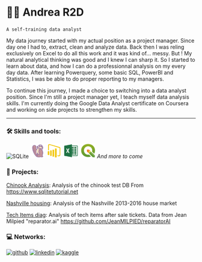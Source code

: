 # 🏋️‍♂️ Andrea R2D
`A self-training data analyst`


My data journey started with my actual position as a project manager. Since day one I had to, extract, clean and analyze data. Back then I was reling exclusively on Excel to do all this work and it was kind of... messy. But ! My natural analytical thinking was good and I knew I can sharp it. So I started to learn about data, and how I can do a professionnal analysis on my every day data. After learning Powerquery, some basic SQL, PowerBI and Statistics, I was be able to do proper reporting to my managers. 

To continue this journey, I made a choice to switching into a data analyst position. Since I'm still a project manager yet, I teach myself data analysis skills. I'm currently doing the Google Data Analyst certificate on Coursera and working on side projects to strengthen my skills. 

---

### 🛠 Skills and tools:

<img src='https://cdn.jsdelivr.net/gh/devicons/devicon/icons/sqlite/sqlite-original.svg' alt='SQLite' height='40'> <img src='https://github.com/AndreaR2D/AndreaR2D/blob/main/dbeaver.png' alt='DBeaver' height='40'> <img src='https://github.com/AndreaR2D/AndreaR2D/blob/main/PowerBI-Icon-Transparent.png' alt='PowerBI' height='40'> <img src='https://github.com/AndreaR2D/AndreaR2D/blob/main/excel.png' alt='Excel' height='40'> <img src='https://github.com/AndreaR2D/AndreaR2D/blob/main/qgis-logo-v3.png' alt='QGIS' height='40'> *And more to come*


### 📙 Projects:

[Chinook Analysis](https://github.com/AndreaR2D/Chinook_Analysis): Analysis of the chinook test DB From https://www.sqlitetutorial.net

[Nashville housing](https://github.com/AndreaR2D/Nashville_Housing): Analysis of the Nashville 2013-2016 house market

[Tech Items diag](https://github.com/AndreaR2D/Tech-items-diag): Analysis of tech items after sale tickets. Data from Jean Milpied "reparator.ai" https://github.com/JeanMILPIED/reparatorAI


### 💻 Networks:

[<img src='https://cdn.jsdelivr.net/npm/simple-icons@3.0.1/icons/github.svg' alt='github' height='40'>](https://github.com/AndreaR2D)  [<img src='https://cdn.jsdelivr.net/gh/devicons/devicon/icons/linkedin/linkedin-original.svg' alt='linkedin' height='40'>](https://www.linkedin.com/in/andrear2d/)  [<img src='https://cdn.jsdelivr.net/gh/devicons/devicon/icons/kaggle/kaggle-original.svg' alt='kaggle' height='40'>](https://www.kaggle.com/andrear2d)  
